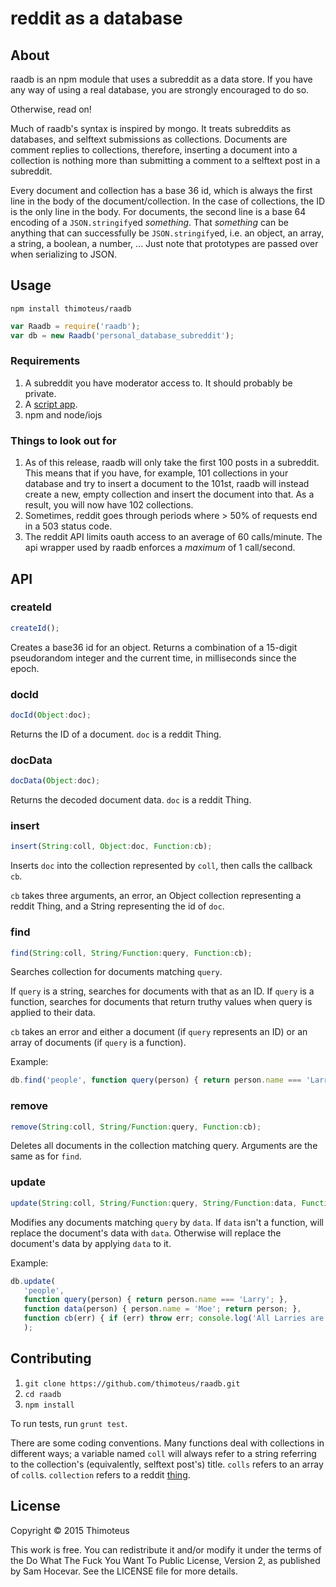 # reddit as a database

## About

raadb is an npm module that uses a subreddit as a data store.
If you have any way of using a real database, you are strongly encouraged to do so.

Otherwise, read on!

Much of raadb's syntax is inspired by mongo.
It treats subreddits as databases, and selftext submissions as collections.
Documents are comment replies to collections, therefore, inserting a document into a collection is nothing more than submitting a comment to a selftext post in a subreddit.

Every document and collection has a base 36 id, which is always the first line in the body of the document/collection.
In the case of collections, the ID is the only line in the body.
For documents, the second line is a base 64 encoding of a `JSON.stringify`ed *something*.
That *something* can be anything that can successfully be `JSON.stringify`ed, i.e. an object, an array, a string, a boolean, a number, ...
Just note that prototypes are passed over when serializing to JSON.

## Usage

`npm install thimoteus/raadb`

```javascript
var Raadb = require('raadb');
var db = new Raadb('personal_database_subreddit');
```

### Requirements

1. A subreddit you have moderator access to.
It should probably be private.
2. A [script app](https://www.reddit.com/prefs/apps/).
3. npm and node/iojs

### Things to look out for

1. As of this release, raadb will only take the first 100 posts in a subreddit.
This means that if you have, for example, 101 collections in your database and try to insert a document to the 101st, raadb will instead create a new, empty collection and insert the document into that.
As a result, you will now have 102 collections.
2. Sometimes, reddit goes through periods where > 50% of requests end in a 503 status code.
3. The reddit API limits oauth access to an average of 60 calls/minute.
The api wrapper used by raadb enforces a *maximum* of 1 call/second.

## API

### createId
```javascript
createId();
```

Creates a base36 id for an object. Returns a combination of a 15-digit pseudorandom integer and the current time, in milliseconds since the epoch.

### docId
```javascript
docId(Object:doc);
```

Returns the ID of a document. `doc` is a reddit Thing.

### docData
```javascript
docData(Object:doc);
```

Returns the decoded document data. `doc` is a reddit Thing.

### insert
```javascript
insert(String:coll, Object:doc, Function:cb);
```

Inserts `doc` into the collection represented by `coll`, then calls the callback `cb`.

`cb` takes three arguments, an error, an Object collection representing a reddit Thing, and a String representing the id of `doc`.

### find
```javascript
find(String:coll, String/Function:query, Function:cb);
```

Searches collection for documents matching `query`.

If `query` is a string, searches for documents with that as an ID.
If `query` is a function, searches for documents that return truthy values
when query is applied to their data.

`cb` takes an error and either a document (if `query` represents an ID) or an array of documents (if `query` is a function).

Example:
```javascript
db.find('people', function query(person) { return person.name === 'Larry'; }, console.log);
```

### remove
```javascript
remove(String:coll, String/Function:query, Function:cb);
```

Deletes all documents in the collection matching query. Arguments are the same as for `find`.

### update
```javascript
update(String:coll, String/Function:query, String/Function:data, Function:cb);
```

Modifies any documents matching `query` by `data`.
If `data` isn't a function, will replace the document's data with `data`.
Otherwise will replace the document's data by applying `data` to it.

Example:
```javascript
db.update(
   'people',
   function query(person) { return person.name === 'Larry'; },
   function data(person) { person.name = 'Moe'; return person; },
   function cb(err) { if (err) throw err; console.log('All Larries are now Moes!') }
   );
```

## Contributing

1. `git clone https://github.com/thimoteus/raadb.git`
2. `cd raadb`
3. `npm install`

To run tests, run `grunt test`.

There are some coding conventions.
Many functions deal with collections in different ways; a variable named `coll` will always refer to a string referring to the collection's (equivalently, selftext post's) title. `colls` refers to an array of `coll`s. `collection` refers to a reddit [thing](https://www.reddit.com/dev/api#fullnames).

## License

Copyright © 2015 Thimoteus

This work is free. You can redistribute it and/or modify it under the
terms of the Do What The Fuck You Want To Public License, Version 2,
as published by Sam Hocevar. See the LICENSE file for more details.
